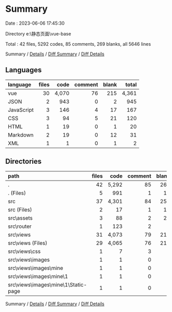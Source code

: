 # Summary

Date : 2023-06-06 17:45:30

Directory e:\\静态页面\\vue-base

Total : 42 files,  5292 codes, 85 comments, 269 blanks, all 5646 lines

Summary / [Details](details.md) / [Diff Summary](diff.md) / [Diff Details](diff-details.md)

## Languages
| language | files | code | comment | blank | total |
| :--- | ---: | ---: | ---: | ---: | ---: |
| vue | 30 | 4,070 | 76 | 215 | 4,361 |
| JSON | 2 | 943 | 0 | 2 | 945 |
| JavaScript | 3 | 146 | 4 | 17 | 167 |
| CSS | 3 | 94 | 5 | 21 | 120 |
| HTML | 1 | 19 | 0 | 1 | 20 |
| Markdown | 2 | 19 | 0 | 12 | 31 |
| XML | 1 | 1 | 0 | 1 | 2 |

## Directories
| path | files | code | comment | blank | total |
| :--- | ---: | ---: | ---: | ---: | ---: |
| . | 42 | 5,292 | 85 | 269 | 5,646 |
| . (Files) | 5 | 991 | 1 | 18 | 1,010 |
| src | 37 | 4,301 | 84 | 251 | 4,636 |
| src (Files) | 2 | 17 | 1 | 13 | 31 |
| src\\assets | 3 | 88 | 2 | 22 | 112 |
| src\\router | 1 | 123 | 2 | 4 | 129 |
| src\\views | 31 | 4,073 | 79 | 212 | 4,364 |
| src\\views (Files) | 29 | 4,065 | 76 | 212 | 4,353 |
| src\\views\\css | 1 | 7 | 3 | 0 | 10 |
| src\\views\\images | 1 | 1 | 0 | 0 | 1 |
| src\\views\\images\\mine | 1 | 1 | 0 | 0 | 1 |
| src\\views\\images\\mine\\1 | 1 | 1 | 0 | 0 | 1 |
| src\\views\\images\\mine\\1\\Static-page | 1 | 1 | 0 | 0 | 1 |

Summary / [Details](details.md) / [Diff Summary](diff.md) / [Diff Details](diff-details.md)